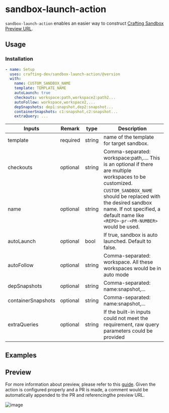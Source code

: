 # sandbox-launch-action

`sandbox-launch-action` enables an easier way to construct [Crafting Sandbox Preview URL](https://docs.sandboxes.cloud/docs/git-integration).

## Usage

### Installation

```yaml
- name: Setup
  uses: crafting-dev/sandbox-launch-action/@version
  with:
    name: CUSTOM_SANDBOX_NAME
    template: TEMPLATE_NAME
    autoLaunch: true
    checkouts: workspace:path,workspace2:path2...
    autoFollow: workspace,workspace2,...
    depSnapshots: dep1:snapshot,dep2:snapshot...
    containerSnapshots: c1:snapshot,c2:snapshot...
    extraQuery: ...
```

| Inputs             | Remark   | type   | Description                                                                                                                                           |
| ------------------ | -------- | ------ | ----------------------------------------------------------------------------------------------------------------------------------------------------- |
| template           | required | string | name of the template for target sandbox.                                                                                                              |
| checkouts          | optional | string | Comma-separated: workspace:path,.... This is an optional if there are multiple workspaces to be customized.                                           |
| name               | optional | string | `CUSTOM_SANDBOX_NAME` should be replaced with the desired sandbox name. If not specified, a default name like ` <REPO>-pr-<PR-NUMBER>` would be used. |
| autoLaunch         | optional | bool   | If true, sandbox is auto launched. Default to false.                                                                                                  |
| autoFollow         | optional | string | Comma-separated: workspace. All these workspaces would be in auto mode                                                                                |
| depSnapshots       | optional | string | Comma-separated: name:snapshot,...                                                                                                                    |
| containerSnapshots | optional | string | Comma-separated: name:snapshot,...                                                                                                                    |
| extraQueries       | optional | string | If the built-in inputs could not meet the requirement, raw query parameters could be provided                                                         |

## Examples

## Preview

For more information about preview, please refer to this [guide](https://docs.sandboxes.cloud/docs/git-integration). Given the action is configured properly and a PR is made, a comment would be automatically appended to the PR and referencingthe preview URL.

![image](https://user-images.githubusercontent.com/501218/223888109-d9ac3567-4d33-44a5-98d9-d4599cb24ac3.png)
